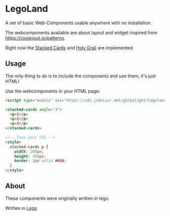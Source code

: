# LegoLand

A set of basic Web-Components usable anywhere with no installation.

The webcomponents available are about layout and widget inspired from https://csslayout.io/patterns.

Right now the [Stacked Cards](https://csslayout.io/patterns/stacked-cards) and [Holy Grail](https://csslayout.io/patterns/holy-grail) are implemented.


## Usage

The only thing to do is to include the components and use them; it's just HTML!

Use the webcomponents in your HTML page:

```html
<script type="module" src="https://cdn.jsdelivr.net/gh/polight/legoland/dist/index.js"></script>

<stacked-cards angle="3">
  <p>1</p>
  <p>2</p>
  <p>3</p>
</stacked-cards>

<!-- Tune your CSS -->
<style>
  stacked-cards p {
    width: 200px;
    height: 300px;
    border: 2px solid #888;
  }
</style>
```


## About

These components were originally written in lego.

Written in [Lego](https://github.com/polight/lego)
